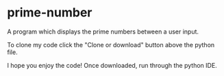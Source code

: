 # prime-number
A program which displays the prime numbers between a user input. 

To clone my code click the "Clone or download" button above the python file. 

I hope you enjoy the code! Once downloaded, run through the python IDE. 
